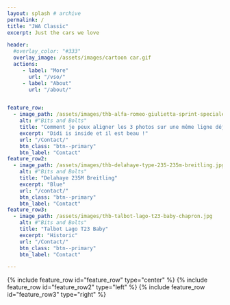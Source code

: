 ```yaml
---
layout: splash # archive
permalink: /
title: "JWA Classic"
excerpt: Just the cars we love

header:
  #overlay_color: "#333"
  overlay_image: /assets/images/cartoon car.gif
  actions:
     - label: "More"
       url: "/vso/"
     - label: "About"
       url: "/about/"


feature_row:
  - image_path: /assets/images/thb-alfa-romeo-giulietta-sprint-speciale-1300-ss.jpg
    alt: #"Bits and Bolts"
    title: "Comment je peux aligner les 3 photos sur une même ligne déjà ?"
    excerpt: "Didi is inside et il est beau !"
    url: "/Contact/"
    btn_class: "btn--primary"
    btn_label: "Contact"
feature_row2:
  - image_path: /assets/images/thb-delahaye-type-235-235m-breitling.jpg
    alt: #"Bits and Bolts"
    title: "Delahaye 235M Breitling"
    excerpt: "Blue"
    url: "/contact/"
    btn_class: "btn--primary"
    btn_label: "Contact"
feature_row3:
  - image_path: /assets/images/thb-talbot-lago-t23-baby-chapron.jpg
    alt: #"Bits and Bolts"
    title: "Talbot Lago T23 Baby"
    excerpt: "Historic"
    url: "/Contact/"
    btn_class: "btn--primary"
    btn_label: "Contact"

---
```


{% include feature_row id="feature_row" type="center" %}
{% include feature_row id="feature_row2" type="left" %}
{% include feature_row id="feature_row3" type="right" %}
